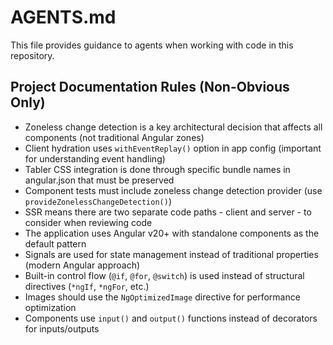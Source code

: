# AGENTS.md

This file provides guidance to agents when working with code in this repository.

## Project Documentation Rules (Non-Obvious Only)

- Zoneless change detection is a key architectural decision that affects all components (not traditional Angular zones)
- Client hydration uses `withEventReplay()` option in app config (important for understanding event handling)
- Tabler CSS integration is done through specific bundle names in angular.json that must be preserved
- Component tests must include zoneless change detection provider (use `provideZonelessChangeDetection()`)
- SSR means there are two separate code paths - client and server - to consider when reviewing code
- The application uses Angular v20+ with standalone components as the default pattern
- Signals are used for state management instead of traditional properties (modern Angular approach)
- Built-in control flow (`@if`, `@for`, `@switch`) is used instead of structural directives (`*ngIf`, `*ngFor`, etc.)
- Images should use the `NgOptimizedImage` directive for performance optimization
- Components use `input()` and `output()` functions instead of decorators for inputs/outputs
